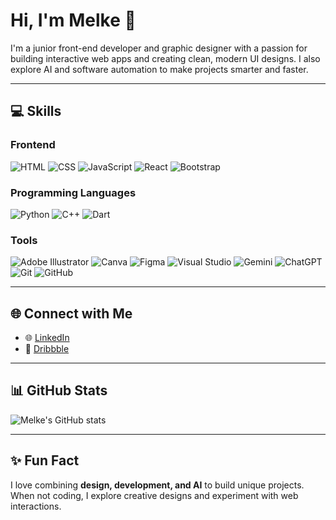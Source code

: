 # Hi, I'm Melke 👋
I'm a junior front-end developer and graphic designer with a passion for building interactive web apps and creating clean, modern UI designs. I also explore AI and software automation to make projects smarter and faster.

---

## 💻 Skills

### Frontend
![HTML](https://img.shields.io/badge/HTML-E34F26?style=flat&logo=html&logoColor=white)
![CSS](https://img.shields.io/badge/CSS-1572B6?style=flat&logo=css&logoColor=white)
![JavaScript](https://img.shields.io/badge/JavaScript-F7DF1E?style=flat&logo=javascript&logoColor=black)
![React](https://img.shields.io/badge/React-20232A?style=flat&logo=react&logoColor=61DAFB)
![Bootstrap](https://img.shields.io/badge/Bootstrap-7952B3?style=flat&logo=bootstrap&logoColor=white)

### Programming Languages
![Python](https://img.shields.io/badge/Python-3776AB?style=flat&logo=python&logoColor=white)
![C++](https://img.shields.io/badge/C++-00599C?style=flat&logo=c%2B%2B&logoColor=white)
![Dart](https://img.shields.io/badge/Dart-0175C2?style=flat&logo=dart&logoColor=white)

### Tools
![Adobe Illustrator](https://img.shields.io/badge/Adobe%20Illustrator-FF9A00?style=flat&logo=adobeillustrator&logoColor=white)
![Canva](https://img.shields.io/badge/Canva-00C4CC?style=flat&logo=canva&logoColor=white)
![Figma](https://img.shields.io/badge/Figma-F24E1E?style=flat&logo=figma&logoColor=white)
![Visual Studio](https://img.shields.io/badge/Visual%20Studio-5C2D91?style=flat&logo=visual-studio&logoColor=white)
![Gemini](https://img.shields.io/badge/Gemini-000000?style=flat&logo=gemini&logoColor=white)
![ChatGPT](https://img.shields.io/badge/ChatGPT-10A37F?style=flat&logo=chatgpt&logoColor=white)
![Git](https://img.shields.io/badge/Git-F05032?style=flat&logo=git&logoColor=white)
![GitHub](https://img.shields.io/badge/GitHub-181717?style=flat&logo=github&logoColor=white)

---

## 🌐 Connect with Me
- 🌐 [LinkedIn](https://www.linkedin.com/in/melkamzer-anteneh-987b2b36a/)  
- 🎨 [Dribbble](https://dribbble.com/melkamzer)    

---

## 📊 GitHub Stats
![Melke's GitHub stats](https://github-readme-stats.vercel.app/api?username=melkamzeranteneh&show_icons=true&theme=radical)

---

## ✨ Fun Fact
I love combining **design, development, and AI** to build unique projects. When not coding, I explore creative designs and experiment with web interactions.
